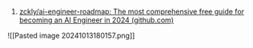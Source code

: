 1. [zckly/ai-engineer-roadmap: The most comprehensive free guide for becoming an AI Engineer in 2024 (github.com)](https://github.com/zckly/ai-engineer-roadmap)

	
![[Pasted image 20241013180157.png]]